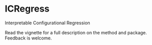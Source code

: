 # ICRegress
Interpretable Configurational Regression

Read the vignette for a full description on the method and package. Feedback is welcome. 
